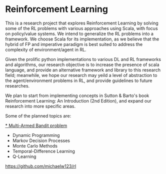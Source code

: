 # Reinforcement Learning
This is a research project that explores Reinforcement Learning by solving some of the RL problems with various approaches using Scala, with focus on policy/value systems. We intend to generalize the RL problems into a framework. We choose Scala for its implementation, as we believe that the hybrid of FP and imperative paradigm is best suited to address the complexity of environment/agent in RL.

Given the prolific python implementations to various DL and RL frameworks and algorithms, our research objective is to increase the presence of scala language, and provide an alternative framework and library to this research field; meanwhile, we hope our research may yeild a level of abstraction to the agent/environment problems in RL, and provide guidelines to future researches.

We plan to start from implementing concepts in Sutton & Barto's book Reinforcement Learning: An Introduction (2nd Edition), and expand our research into more specific areas.


Some of the planned topics are:

[ * Multi-Armed Bandit problem](MultiArmBandit.md)

* Dynamic Programming 
* Markov Decision Processes
* Monte Carlo Methods
* Temporal-Difference Learning
* Q-Learning


https://github.com/michaelw123/rl




